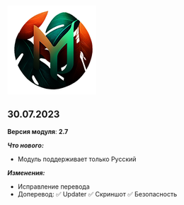 <img src="https://raw.githubusercontent.com/kazhemons/CNtoRU/main/img/Logo.png">

## 30.07.2023 ##

**Версия модуля**: **2.7**

***Что нового:***
- Модуль поддерживает только Русский

***Изменения:***
- Исправление перевода
- Доперевод: 
 ✅ Updater
 ✅ Скриншот
 ✅ Безопасность

